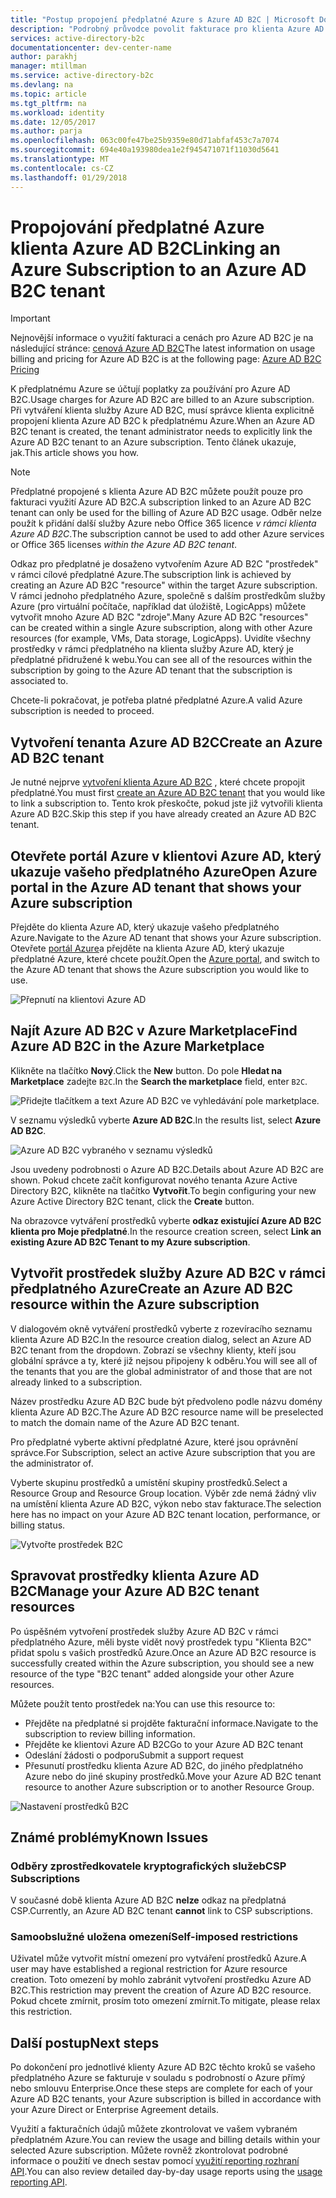 ```yaml
---
title: "Postup propojení předplatné Azure s Azure AD B2C | Microsoft Docs"
description: "Podrobný průvodce povolit fakturace pro klienta Azure AD B2C do předplatného Azure."
services: active-directory-b2c
documentationcenter: dev-center-name
author: parakhj
manager: mtillman
ms.service: active-directory-b2c
ms.devlang: na
ms.topic: article
ms.tgt_pltfrm: na
ms.workload: identity
ms.date: 12/05/2017
ms.author: parja
ms.openlocfilehash: 063c00fe47be25b9359e80d71abfaf453c7a7074
ms.sourcegitcommit: 694e40a193980dea1e2f945471071f11030d5641
ms.translationtype: MT
ms.contentlocale: cs-CZ
ms.lasthandoff: 01/29/2018
---
```

# <a name="linking-an-azure-subscription-to-an-azure-ad-b2c-tenant"></a><span data-ttu-id="2acb2-103">Propojování předplatné Azure klienta Azure AD B2C</span><span class="sxs-lookup"><span data-stu-id="2acb2-103">Linking an Azure Subscription to an Azure AD B2C tenant</span></span>

> [!IMPORTANT]
> <span data-ttu-id="2acb2-104">Nejnovější informace o využití fakturaci a cenách pro Azure AD B2C je na následující stránce: [cenová Azure AD B2C](https://azure.microsoft.com/pricing/details/active-directory-b2c/)</span><span class="sxs-lookup"><span data-stu-id="2acb2-104">The latest information on usage billing and pricing for Azure AD B2C is at the following page: [Azure AD B2C Pricing](https://azure.microsoft.com/pricing/details/active-directory-b2c/)</span></span>

<span data-ttu-id="2acb2-105">K předplatnému Azure se účtují poplatky za používání pro Azure AD B2C.</span><span class="sxs-lookup"><span data-stu-id="2acb2-105">Usage charges for Azure AD B2C are billed to an Azure subscription.</span></span> <span data-ttu-id="2acb2-106">Při vytváření klienta služby Azure AD B2C, musí správce klienta explicitně propojení klienta Azure AD B2C k předplatnému Azure.</span><span class="sxs-lookup"><span data-stu-id="2acb2-106">When an Azure AD B2C tenant is created, the tenant administrator needs to explicitly link the Azure AD B2C tenant to an Azure subscription.</span></span> <span data-ttu-id="2acb2-107">Tento článek ukazuje, jak.</span><span class="sxs-lookup"><span data-stu-id="2acb2-107">This article shows you how.</span></span>

> [!NOTE]
> <span data-ttu-id="2acb2-108">Předplatné propojené s klienta Azure AD B2C můžete použít pouze pro fakturaci využití Azure AD B2C.</span><span class="sxs-lookup"><span data-stu-id="2acb2-108">A subscription linked to an Azure AD B2C tenant can only be used for the billing of Azure AD B2C usage.</span></span> <span data-ttu-id="2acb2-109">Odběr nelze použít k přidání další služby Azure nebo Office 365 licence *v rámci klienta Azure AD B2C*.</span><span class="sxs-lookup"><span data-stu-id="2acb2-109">The subscription cannot be used to add other Azure services or Office 365 licenses *within the Azure AD B2C tenant*.</span></span>

 <span data-ttu-id="2acb2-110">Odkaz pro předplatné je dosaženo vytvořením Azure AD B2C "prostředek" v rámci cílové předplatné Azure.</span><span class="sxs-lookup"><span data-stu-id="2acb2-110">The subscription link is achieved by creating an Azure AD B2C "resource" within the target Azure subscription.</span></span> <span data-ttu-id="2acb2-111">V rámci jednoho předplatného Azure, společně s dalším prostředkům služby Azure (pro virtuální počítače, například dat úložiště, LogicApps) můžete vytvořit mnoho Azure AD B2C "zdroje".</span><span class="sxs-lookup"><span data-stu-id="2acb2-111">Many Azure AD B2C "resources" can be created within a single Azure subscription, along with other Azure resources (for example, VMs, Data storage, LogicApps).</span></span> <span data-ttu-id="2acb2-112">Uvidíte všechny prostředky v rámci předplatného na klienta služby Azure AD, který je předplatné přidružené k webu.</span><span class="sxs-lookup"><span data-stu-id="2acb2-112">You can see all of the resources within the subscription by going to the Azure AD tenant that the subscription is associated to.</span></span>

<span data-ttu-id="2acb2-113">Chcete-li pokračovat, je potřeba platné předplatné Azure.</span><span class="sxs-lookup"><span data-stu-id="2acb2-113">A valid Azure subscription is needed to proceed.</span></span>

## <a name="create-an-azure-ad-b2c-tenant"></a><span data-ttu-id="2acb2-114">Vytvoření tenanta Azure AD B2C</span><span class="sxs-lookup"><span data-stu-id="2acb2-114">Create an Azure AD B2C tenant</span></span>

<span data-ttu-id="2acb2-115">Je nutné nejprve [vytvoření klienta Azure AD B2C](active-directory-b2c-get-started.md) , které chcete propojit předplatné.</span><span class="sxs-lookup"><span data-stu-id="2acb2-115">You must first [create an Azure AD B2C tenant](active-directory-b2c-get-started.md) that you would like to link a subscription to.</span></span> <span data-ttu-id="2acb2-116">Tento krok přeskočte, pokud jste již vytvořili klienta Azure AD B2C.</span><span class="sxs-lookup"><span data-stu-id="2acb2-116">Skip this step if you have already created an Azure AD B2C tenant.</span></span>

## <a name="open-azure-portal-in-the-azure-ad-tenant-that-shows-your-azure-subscription"></a><span data-ttu-id="2acb2-117">Otevřete portál Azure v klientovi Azure AD, který ukazuje vašeho předplatného Azure</span><span class="sxs-lookup"><span data-stu-id="2acb2-117">Open Azure portal in the Azure AD tenant that shows your Azure subscription</span></span>

<span data-ttu-id="2acb2-118">Přejděte do klienta Azure AD, který ukazuje vašeho předplatného Azure.</span><span class="sxs-lookup"><span data-stu-id="2acb2-118">Navigate to the Azure AD tenant that shows your Azure subscription.</span></span> <span data-ttu-id="2acb2-119">Otevřete [portál Azure](https://portal.azure.com)a přejděte na klienta Azure AD, který ukazuje předplatné Azure, které chcete použít.</span><span class="sxs-lookup"><span data-stu-id="2acb2-119">Open the [Azure portal](https://portal.azure.com), and switch to the Azure AD tenant that shows the Azure subscription you would like to use.</span></span>

![Přepnutí na klientovi Azure AD](./media/active-directory-b2c-how-to-enable-billing/SelectAzureADTenant.png)

## <a name="find-azure-ad-b2c-in-the-azure-marketplace"></a><span data-ttu-id="2acb2-121">Najít Azure AD B2C v Azure Marketplace</span><span class="sxs-lookup"><span data-stu-id="2acb2-121">Find Azure AD B2C in the Azure Marketplace</span></span>

<span data-ttu-id="2acb2-122">Klikněte na tlačítko **Nový**.</span><span class="sxs-lookup"><span data-stu-id="2acb2-122">Click the **New** button.</span></span> <span data-ttu-id="2acb2-123">Do pole **Hledat na Marketplace** zadejte `B2C`.</span><span class="sxs-lookup"><span data-stu-id="2acb2-123">In the **Search the marketplace** field, enter `B2C`.</span></span>

![Přidejte tlačítkem a text Azure AD B2C ve vyhledávání pole marketplace.](../../includes/media/active-directory-b2c-create-tenant/find-azure-ad-b2c.png)

<span data-ttu-id="2acb2-125">V seznamu výsledků vyberte **Azure AD B2C**.</span><span class="sxs-lookup"><span data-stu-id="2acb2-125">In the results list, select **Azure AD B2C**.</span></span>

![Azure AD B2C vybraného v seznamu výsledků](../../includes/media/active-directory-b2c-create-tenant/find-azure-ad-b2c-result.png)

<span data-ttu-id="2acb2-127">Jsou uvedeny podrobnosti o Azure AD B2C.</span><span class="sxs-lookup"><span data-stu-id="2acb2-127">Details about Azure AD B2C are shown.</span></span> <span data-ttu-id="2acb2-128">Pokud chcete začít konfigurovat nového tenanta Azure Active Directory B2C, klikněte na tlačítko **Vytvořit**.</span><span class="sxs-lookup"><span data-stu-id="2acb2-128">To begin configuring your new Azure Active Directory B2C tenant, click the **Create** button.</span></span>

<span data-ttu-id="2acb2-129">Na obrazovce vytváření prostředků vyberte **odkaz existující Azure AD B2C klienta pro Moje předplatné**.</span><span class="sxs-lookup"><span data-stu-id="2acb2-129">In the resource creation screen, select **Link an existing Azure AD B2C Tenant to my Azure subscription**.</span></span>

## <a name="create-an-azure-ad-b2c-resource-within-the-azure-subscription"></a><span data-ttu-id="2acb2-130">Vytvořit prostředek služby Azure AD B2C v rámci předplatného Azure</span><span class="sxs-lookup"><span data-stu-id="2acb2-130">Create an Azure AD B2C resource within the Azure subscription</span></span>

<span data-ttu-id="2acb2-131">V dialogovém okně vytváření prostředků vyberte z rozevíracího seznamu klienta Azure AD B2C.</span><span class="sxs-lookup"><span data-stu-id="2acb2-131">In the resource creation dialog, select an Azure AD B2C tenant from the dropdown.</span></span> <span data-ttu-id="2acb2-132">Zobrazí se všechny klienty, kteří jsou globální správce a ty, které již nejsou připojeny k odběru.</span><span class="sxs-lookup"><span data-stu-id="2acb2-132">You will see all of the tenants that you are the global administrator of and those that are not already linked to a subscription.</span></span>

<span data-ttu-id="2acb2-133">Název prostředku Azure AD B2C bude být předvoleno podle názvu domény klienta Azure AD B2C.</span><span class="sxs-lookup"><span data-stu-id="2acb2-133">The Azure AD B2C resource name will be preselected to match the domain name of the Azure AD B2C tenant.</span></span>

<span data-ttu-id="2acb2-134">Pro předplatné vyberte aktivní předplatné Azure, které jsou oprávnění správce.</span><span class="sxs-lookup"><span data-stu-id="2acb2-134">For Subscription, select an active Azure subscription that you are the administrator of.</span></span>

<span data-ttu-id="2acb2-135">Vyberte skupinu prostředků a umístění skupiny prostředků.</span><span class="sxs-lookup"><span data-stu-id="2acb2-135">Select a Resource Group and Resource Group location.</span></span> <span data-ttu-id="2acb2-136">Výběr zde nemá žádný vliv na umístění klienta Azure AD B2C, výkon nebo stav fakturace.</span><span class="sxs-lookup"><span data-stu-id="2acb2-136">The selection here has no impact on your Azure AD B2C tenant location, performance, or billing status.</span></span>

![Vytvořte prostředek B2C](./media/active-directory-b2c-how-to-enable-billing/createresourceb2c.png)

## <a name="manage-your-azure-ad-b2c-tenant-resources"></a><span data-ttu-id="2acb2-138">Spravovat prostředky klienta Azure AD B2C</span><span class="sxs-lookup"><span data-stu-id="2acb2-138">Manage your Azure AD B2C tenant resources</span></span>

<span data-ttu-id="2acb2-139">Po úspěšném vytvoření prostředek služby Azure AD B2C v rámci předplatného Azure, měli byste vidět nový prostředek typu "Klienta B2C" přidat spolu s vašich prostředků Azure.</span><span class="sxs-lookup"><span data-stu-id="2acb2-139">Once an Azure AD B2C resource is successfully created within the Azure subscription, you should see a new resource of the type "B2C tenant" added alongside your other Azure resources.</span></span>

<span data-ttu-id="2acb2-140">Můžete použít tento prostředek na:</span><span class="sxs-lookup"><span data-stu-id="2acb2-140">You can use this resource to:</span></span>

- <span data-ttu-id="2acb2-141">Přejděte na předplatné si projděte fakturační informace.</span><span class="sxs-lookup"><span data-stu-id="2acb2-141">Navigate to the subscription to review billing information.</span></span>
- <span data-ttu-id="2acb2-142">Přejděte ke klientovi Azure AD B2C</span><span class="sxs-lookup"><span data-stu-id="2acb2-142">Go to your Azure AD B2C tenant</span></span>
- <span data-ttu-id="2acb2-143">Odeslání žádosti o podporu</span><span class="sxs-lookup"><span data-stu-id="2acb2-143">Submit a support request</span></span>
- <span data-ttu-id="2acb2-144">Přesunutí prostředku klienta Azure AD B2C, do jiného předplatného Azure nebo do jiné skupiny prostředků.</span><span class="sxs-lookup"><span data-stu-id="2acb2-144">Move your Azure AD B2C tenant resource to another Azure subscription or to another Resource Group.</span></span>

![Nastavení prostředků B2C](./media/active-directory-b2c-how-to-enable-billing/b2cresourcesettings.png)

## <a name="known-issues"></a><span data-ttu-id="2acb2-146">Známé problémy</span><span class="sxs-lookup"><span data-stu-id="2acb2-146">Known Issues</span></span>

### <a name="csp-subscriptions"></a><span data-ttu-id="2acb2-147">Odběry zprostředkovatele kryptografických služeb</span><span class="sxs-lookup"><span data-stu-id="2acb2-147">CSP Subscriptions</span></span>

<span data-ttu-id="2acb2-148">V současné době klienta Azure AD B2C **nelze** odkaz na předplatná CSP.</span><span class="sxs-lookup"><span data-stu-id="2acb2-148">Currently, an Azure AD B2C tenant **cannot** link to CSP subscriptions.</span></span>

### <a name="self-imposed-restrictions"></a><span data-ttu-id="2acb2-149">Samoobslužné uložena omezení</span><span class="sxs-lookup"><span data-stu-id="2acb2-149">Self-imposed restrictions</span></span>

<span data-ttu-id="2acb2-150">Uživatel může vytvořit místní omezení pro vytváření prostředků Azure.</span><span class="sxs-lookup"><span data-stu-id="2acb2-150">A user may have established a regional restriction for Azure resource creation.</span></span> <span data-ttu-id="2acb2-151">Toto omezení by mohlo zabránit vytvoření prostředku Azure AD B2C.</span><span class="sxs-lookup"><span data-stu-id="2acb2-151">This restriction may prevent the creation of Azure AD B2C resource.</span></span> <span data-ttu-id="2acb2-152">Pokud chcete zmírnit, prosím toto omezení zmírnit.</span><span class="sxs-lookup"><span data-stu-id="2acb2-152">To mitigate, please relax this restriction.</span></span>

## <a name="next-steps"></a><span data-ttu-id="2acb2-153">Další postup</span><span class="sxs-lookup"><span data-stu-id="2acb2-153">Next steps</span></span>

<span data-ttu-id="2acb2-154">Po dokončení pro jednotlivé klienty Azure AD B2C těchto kroků se vašeho předplatného Azure se fakturuje v souladu s podrobností o Azure přímý nebo smlouvu Enterprise.</span><span class="sxs-lookup"><span data-stu-id="2acb2-154">Once these steps are complete for each of your Azure AD B2C tenants, your Azure subscription is billed in accordance with your Azure Direct or Enterprise Agreement details.</span></span>

<span data-ttu-id="2acb2-155">Využití a fakturačních údajů můžete zkontrolovat ve vašem vybraném předplatném Azure.</span><span class="sxs-lookup"><span data-stu-id="2acb2-155">You can review the usage and billing details within your selected Azure subscription.</span></span> <span data-ttu-id="2acb2-156">Můžete rovněž zkontrolovat podrobné informace o použití ve dnech sestav pomocí [využití reporting rozhraní API](active-directory-b2c-reference-usage-reporting-api.md).</span><span class="sxs-lookup"><span data-stu-id="2acb2-156">You can also review detailed day-by-day usage reports using the [usage reporting API](active-directory-b2c-reference-usage-reporting-api.md).</span></span>
